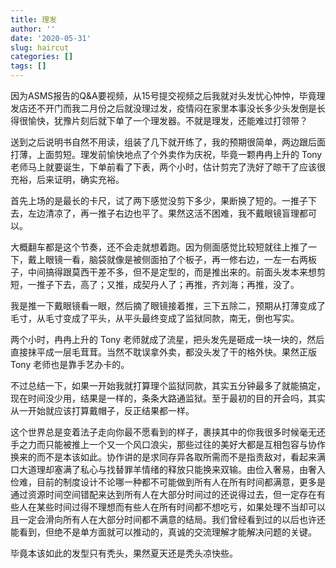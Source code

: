 ```yaml
---
title: 理发
author: ''
date: '2020-05-31'
slug: haircut
categories: []
tags: []
---
```


因为ASMS报告的Q&A要视频，从15号提交视频之后我就对头发忧心忡忡，毕竟理发店还不开门而我二月份之后就没理过发，疫情闷在家里本事没长多少头发倒是长得很愉快，犹豫片刻后就下单了一个理发器。不就是理发，还能难过打领带？

送到之后说明书自然不用读，组装了几下就开练了，我的预期很简单，两边跟后面打薄，上面剪短。理发前愉快地点了个外卖作为庆祝，毕竟一颗冉冉上升的 Tony 老师马上就要诞生，下单前看了下表，两个小时，估计剪完了洗好了晾干了应该很充裕，后来证明，确实充裕。

首先上场的是最长的卡尺，试了两下感觉没剪下多少，果断换了短的。一推子下去，左边清凉了，再一推子右边也平了。果然这活不困难，我不戴眼镜盲理都可以。

大概翻车都是这个节奏，还不会走就想着跑。因为侧面感觉比较短就往上推了一下，戴上眼镜一看，脑袋就像是被侧面拍了个板子，再一修右边，一左一右两板子，中间搞得跟莫西干差不多，但不是定型的，而是推出来的。前面头发本来想剪短，一推子下去，高了；又推，成契丹人了；再推，齐刘海；再推，没了。

我是推一下戴眼镜看一眼，然后摘了眼镜接着推，三下五除二，预期从打薄变成了毛寸，从毛寸变成了平头，从平头最终变成了监狱同款，南无，倒也写实。

两个小时，冉冉上升的 Tony 老师就成了流星，把头发先是砸成一块一块的，然后直接抹平成一层毛茸茸。当然不耽误拿外卖，都没头发了干的格外快。果然正版 Tony 老师也是靠手艺办卡的。

不过总结一下，如果一开始我就打算理个监狱同款，其实五分钟最多了就能搞定，现在时间没少用，结果是一样的，条条大路通监狱。至于最初的目的开会吗，其实从一开始就应该打算戴帽子，反正结果都一样。

这个世界总是变着法子走向你最不愿看到的样子，裹挟其中的你我很多时候毫无还手之力而只能被推上一个又一个风口浪尖，那些过往的美好大都是互相包容与协作换来的而不是本该如此。协作讲的是求同存异各取所需而不是指责敌对，看起来满口大道理却塞满了私心与找替罪羊情绪的释放只能换来双输。由俭入奢易，由奢入俭难，目前的制度设计不论哪一种都不可能做到所有人在所有时间都满意，更多是通过资源时间空间错配来达到所有人在大部分时间过的还说得过去，但一定存在有些人在某些时间过得不理想而有些人在所有时间都不想吃亏，如果处理不当却可以且一定会滑向所有人在大部分时间都不满意的结局。我们曾经看到过的以后也许还能看到，但绝不是单方面就可以推动的，真诚的交流理解才能解决问题的关键。

毕竟本该如此的发型只有秃头，果然夏天还是秃头凉快些。